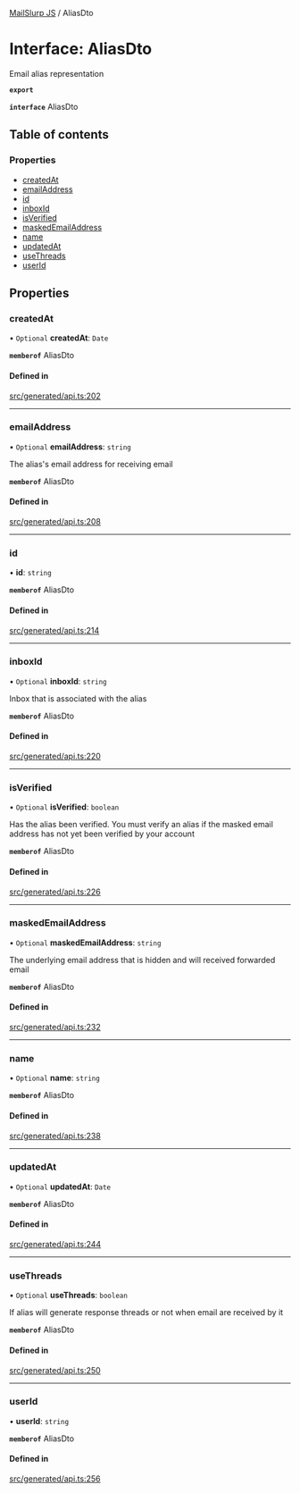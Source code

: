 [MailSlurp JS](../README.md) / AliasDto

# Interface: AliasDto

Email alias representation

**`export`**

**`interface`** AliasDto

## Table of contents

### Properties

- [createdAt](AliasDto.md#createdat)
- [emailAddress](AliasDto.md#emailaddress)
- [id](AliasDto.md#id)
- [inboxId](AliasDto.md#inboxid)
- [isVerified](AliasDto.md#isverified)
- [maskedEmailAddress](AliasDto.md#maskedemailaddress)
- [name](AliasDto.md#name)
- [updatedAt](AliasDto.md#updatedat)
- [useThreads](AliasDto.md#usethreads)
- [userId](AliasDto.md#userid)

## Properties

### createdAt

• `Optional` **createdAt**: `Date`

**`memberof`** AliasDto

#### Defined in

[src/generated/api.ts:202](https://github.com/mailslurp/mailslurp-client/blob/75eefbf/src/generated/api.ts#L202)

___

### emailAddress

• `Optional` **emailAddress**: `string`

The alias's email address for receiving email

**`memberof`** AliasDto

#### Defined in

[src/generated/api.ts:208](https://github.com/mailslurp/mailslurp-client/blob/75eefbf/src/generated/api.ts#L208)

___

### id

• **id**: `string`

**`memberof`** AliasDto

#### Defined in

[src/generated/api.ts:214](https://github.com/mailslurp/mailslurp-client/blob/75eefbf/src/generated/api.ts#L214)

___

### inboxId

• `Optional` **inboxId**: `string`

Inbox that is associated with the alias

**`memberof`** AliasDto

#### Defined in

[src/generated/api.ts:220](https://github.com/mailslurp/mailslurp-client/blob/75eefbf/src/generated/api.ts#L220)

___

### isVerified

• `Optional` **isVerified**: `boolean`

Has the alias been verified. You must verify an alias if the masked email address has not yet been verified by your account

**`memberof`** AliasDto

#### Defined in

[src/generated/api.ts:226](https://github.com/mailslurp/mailslurp-client/blob/75eefbf/src/generated/api.ts#L226)

___

### maskedEmailAddress

• `Optional` **maskedEmailAddress**: `string`

The underlying email address that is hidden and will received forwarded email

**`memberof`** AliasDto

#### Defined in

[src/generated/api.ts:232](https://github.com/mailslurp/mailslurp-client/blob/75eefbf/src/generated/api.ts#L232)

___

### name

• `Optional` **name**: `string`

**`memberof`** AliasDto

#### Defined in

[src/generated/api.ts:238](https://github.com/mailslurp/mailslurp-client/blob/75eefbf/src/generated/api.ts#L238)

___

### updatedAt

• `Optional` **updatedAt**: `Date`

**`memberof`** AliasDto

#### Defined in

[src/generated/api.ts:244](https://github.com/mailslurp/mailslurp-client/blob/75eefbf/src/generated/api.ts#L244)

___

### useThreads

• `Optional` **useThreads**: `boolean`

If alias will generate response threads or not when email are received by it

**`memberof`** AliasDto

#### Defined in

[src/generated/api.ts:250](https://github.com/mailslurp/mailslurp-client/blob/75eefbf/src/generated/api.ts#L250)

___

### userId

• **userId**: `string`

**`memberof`** AliasDto

#### Defined in

[src/generated/api.ts:256](https://github.com/mailslurp/mailslurp-client/blob/75eefbf/src/generated/api.ts#L256)
